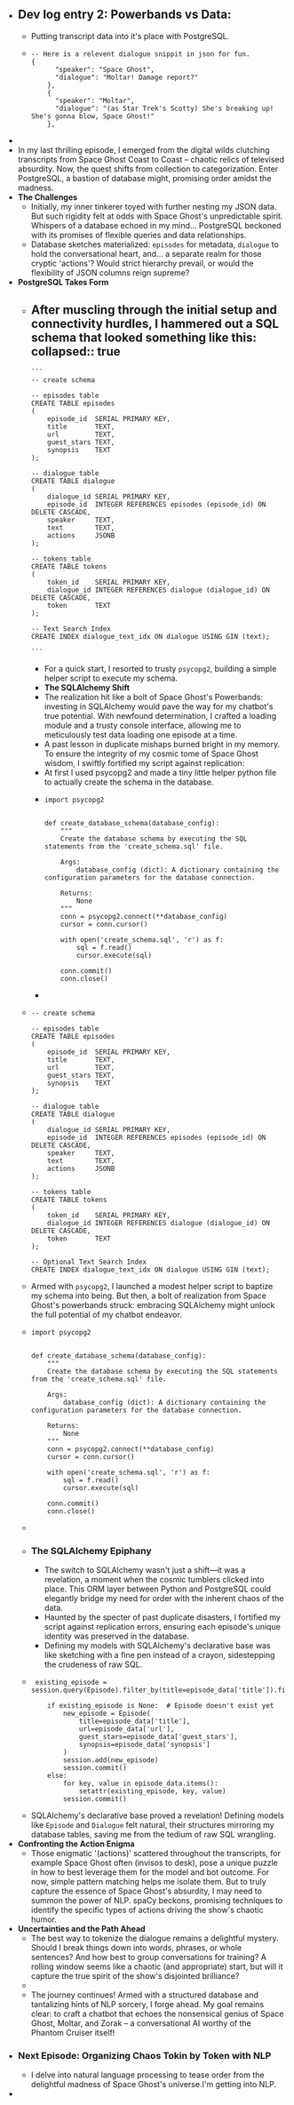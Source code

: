 - ## Dev log entry 2: Powerbands vs Data:
	- Putting transcript data into it's place with PostgreSQL.
	-
	  ```
	  -- Here is a relevent dialogue snippit in json for fun. 
	  {
	        "speaker": "Space Ghost",
	        "dialogue": "Moltar! Damage report?"
	      },
	      {
	        "speaker": "Moltar",
	        "dialogue": "(as Star Trek's Scotty) She's breaking up!  She's gonna blow, Space Ghost!"
	      },
	  ```
-
- In my last thrilling episode, I emerged from the digital wilds clutching transcripts from Space Ghost Coast to Coast – chaotic relics of televised absurdity. Now, the quest shifts from collection to categorization. Enter PostgreSQL, a bastion of database might, promising order amidst the madness.
- **The Challenges**
	- Initially, my inner tinkerer toyed with further nesting my JSON data. But such rigidity felt at odds with Space Ghost's unpredictable spirit. Whispers of a database echoed in my mind... PostgreSQL beckoned with its promises of flexible queries and data relationships.
	- Database sketches materialized: `episodes` for metadata, `dialogue` to hold the conversational heart, and... a separate realm for those cryptic 'actions'? Would strict hierarchy prevail, or would the flexibility of JSON columns reign supreme?
- **PostgreSQL Takes Form**
	- After muscling through the initial setup and connectivity hurdles, I hammered out a SQL schema that looked something like this:
	  collapsed:: true
		-
		  ```
		  -- create schema
		  
		  -- episodes table
		  CREATE TABLE episodes
		  (
		      episode_id  SERIAL PRIMARY KEY,
		      title       TEXT,
		      url         TEXT,
		      guest_stars TEXT,
		      synopsis    TEXT
		  );
		  
		  -- dialogue table
		  CREATE TABLE dialogue
		  (
		      dialogue_id SERIAL PRIMARY KEY,
		      episode_id  INTEGER REFERENCES episodes (episode_id) ON DELETE CASCADE,
		      speaker     TEXT,
		      text        TEXT,
		      actions     JSONB
		  );
		  
		  -- tokens table
		  CREATE TABLE tokens
		  (
		      token_id    SERIAL PRIMARY KEY,
		      dialogue_id INTEGER REFERENCES dialogue (dialogue_id) ON DELETE CASCADE,
		      token       TEXT
		  );
		  
		  -- Text Search Index
		  CREATE INDEX dialogue_text_idx ON dialogue USING GIN (text);
		  
		  ```
		- For a quick start, I resorted to trusty `psycopg2`, building a simple helper script to execute my schema.
		- **The SQLAlchemy Shift**
		- The realization hit like a bolt of Space Ghost's Powerbands: investing in SQLAlchemy would pave the way for my chatbot's true potential. With newfound determination, I crafted a loading module and a trusty console interface, allowing me to meticulously test data loading one episode at a time.
		- A past lesson in duplicate mishaps burned bright in my memory. To ensure the integrity of my cosmic tome of Space Ghost wisdom, I swiftly fortified my script against replication:
		- At first I used psycopg2 and made a tiny little helper python file to actually create the schema in the database.
		-
		  ```
		  import psycopg2
		  
		  
		  def create_database_schema(database_config):
		      """
		      Create the database schema by executing the SQL statements from the 'create_schema.sql' file.
		  
		      Args:
		          database_config (dict): A dictionary containing the configuration parameters for the database connection.
		  
		      Returns:
		          None
		      """
		      conn = psycopg2.connect(**database_config)
		      cursor = conn.cursor()
		  
		      with open('create_schema.sql', 'r') as f:
		          sql = f.read()
		          cursor.execute(sql)
		  
		      conn.commit()
		      conn.close()
		  
		  ```
		-
	-
	  ```
	  -- create schema
	  
	  -- episodes table
	  CREATE TABLE episodes
	  (
	      episode_id  SERIAL PRIMARY KEY,
	      title       TEXT,
	      url         TEXT,
	      guest_stars TEXT,
	      synopsis    TEXT
	  );
	  
	  -- dialogue table
	  CREATE TABLE dialogue
	  (
	      dialogue_id SERIAL PRIMARY KEY,
	      episode_id  INTEGER REFERENCES episodes (episode_id) ON DELETE CASCADE,
	      speaker     TEXT,
	      text        TEXT,
	      actions     JSONB
	  );
	  
	  -- tokens table
	  CREATE TABLE tokens
	  (
	      token_id    SERIAL PRIMARY KEY,
	      dialogue_id INTEGER REFERENCES dialogue (dialogue_id) ON DELETE CASCADE,
	      token       TEXT
	  );
	  
	  -- Optional Text Search Index
	  CREATE INDEX dialogue_text_idx ON dialogue USING GIN (text);
	  
	  ```
	- Armed with `psycopg2`, I launched a modest helper script to baptize my schema into being. But then, a bolt of realization from Space Ghost's powerbands struck: embracing SQLAlchemy might unlock the full potential of my chatbot endeavor.
	-
	  ```
	  import psycopg2
	  
	  
	  def create_database_schema(database_config):
	      """
	      Create the database schema by executing the SQL statements from the 'create_schema.sql' file.
	  
	      Args:
	          database_config (dict): A dictionary containing the configuration parameters for the database connection.
	  
	      Returns:
	          None
	      """
	      conn = psycopg2.connect(**database_config)
	      cursor = conn.cursor()
	  
	      with open('create_schema.sql', 'r') as f:
	          sql = f.read()
	          cursor.execute(sql)
	  
	      conn.commit()
	      conn.close()
	  
	  ```
	-
	- ### The SQLAlchemy Epiphany
		- The switch to SQLAlchemy wasn't just a shift—it was a revelation, a moment when the cosmic tumblers clicked into place. This ORM layer between Python and PostgreSQL could elegantly bridge my need for order with the inherent chaos of the data.
		- Haunted by the specter of past duplicate disasters, I fortified my script against replication errors, ensuring each episode's unique identity was preserved in the database.
		- Defining my models with SQLAlchemy's declarative base was like sketching with a fine pen instead of a crayon, sidestepping the crudeness of raw SQL.
	-
	  ```
	   existing_episode = session.query(Episode).filter_by(title=episode_data['title']).first()
	  
	      if existing_episode is None:  # Episode doesn't exist yet
	          new_episode = Episode(
	              title=episode_data['title'],
	              url=episode_data['url'],
	              guest_stars=episode_data['guest_stars'],
	              synopsis=episode_data['synopsis']
	          )
	          session.add(new_episode)
	          session.commit()
	      else:
	          for key, value in episode_data.items():
	              setattr(existing_episode, key, value)
	          session.commit()
	  ```
	- SQLAlchemy's declarative base proved a revelation! Defining models like `Episode` and `Dialogue` felt natural, their structures mirroring my database tables, saving me from the tedium of raw SQL wrangling.
- **Confronting the Action Enigma**
	- Those enigmatic '(actions)' scattered throughout the transcripts, for example Space Ghost often (invisos to desk), pose a unique puzzle in how to best leverage them for the model and bot outcome. For now, simple pattern matching helps me isolate them. But to truly capture the essence of Space Ghost's absurdity, I may need to summon the power of NLP. spaCy beckons, promising techniques to identify the specific types of actions driving the show's chaotic humor.
- **Uncertainties and the Path Ahead**
	- The best way to tokenize the dialogue remains a delightful mystery. Should I break things down into words, phrases, or whole sentences? And how best to group conversations for training? A rolling window seems like a chaotic (and appropriate) start, but will it capture the true spirit of the show's disjointed brilliance?
	-
	- The journey continues! Armed with a structured database and tantalizing hints of NLP sorcery, I forge ahead. My goal remains clear: to craft a chatbot that echoes the nonsensical genius of Space Ghost, Moltar, and Zorak – a conversational AI worthy of the Phantom Cruiser itself!
- ### Next Episode: Organizing Chaos Tokin by Token with NLP
	- I delve into natural language processing to tease order from the delightful madness of Space Ghost's universe.I'm getting into NLP.
-

